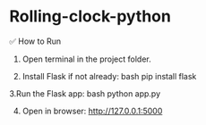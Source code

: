 # Rolling-clock-python
✅ How to Run
1. Open terminal in the project folder.

2. Install Flask if not already:
    bash
        pip install flask

3.Run the Flask app:
  bash
    python app.py
    
4. Open in browser:
http://127.0.0.1:5000

